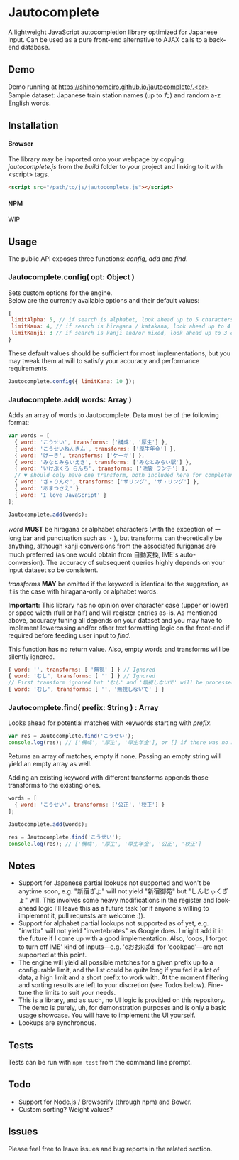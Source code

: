 # Jautocomplete
A lightweight JavaScript autocompletion library optimized for Japanese input. Can be used as a pure front-end alternative to AJAX calls to a back-end database.

## Demo
Demo running at https://shinonomeiro.github.io/jautocomplete/.<br>
Sample dataset: Japanese train station names (up to た) and random a-z English words.

## Installation
#### Browser
The library may be imported onto your webpage by copying <i>jautocomplete.js</i> from the <i>build</i> folder to your project and linking to it with \<script\> tags.

```html
<script src="/path/to/js/jautocomplete.js"></script>
```

#### NPM
WIP

## Usage
The public API exposes three functions: <i>config</i>, <i>add</i> and <i>find</i>.

### Jautocomplete.config( opt: Object )
Sets custom options for the engine.<br>
Below are the currently available options and their default values:

```javascript
{
 limitAlpha: 5, // if search is alphabet, look ahead up to 5 characters
 limitKana: 4, // if search is hiragana / katakana, look ahead up to 4 characters
 limitKanji: 3 // if search is kanji and/or mixed, look ahead up to 3 characters
}
```

These default values should be sufficient for most implementations, but you may tweak them at will to satisfy your accuracy and performance requirements.

```javascript
Jautocomplete.config({ limitKana: 10 });
```

### Jautocomplete.add( words: Array )
Adds an array of words to Jautocomplete. Data must be of the following format:

```javascript
var words = [
  { word: 'こうせい', transforms: ['構成', '厚生'] },
  { word: 'こうせいねんきん', transforms: ['厚生年金'] },
  { word: 'けーき', transforms: ['ケーキ'] },
  { word: 'みなとみらいえき', transforms: ['みなとみらい駅'] },
  { word: 'いけぶくろ らんち', transforms: ['池袋 ランチ'] },
  // ▼ should only have one transform, both included here for completeness
  { word: 'ざ・りんぐ', transforms: ['ザリング', 'ザ・リング'] },
  { word: 'あまつさえ' }
  { word: 'I love JavaScript' }
];

Jautocomplete.add(words);
```

<i>word</i> <b>MUST</b> be hiragana or alphabet characters (with the exception of ー long bar and punctuation such as ・), but transforms can theoretically be anything, although kanji conversions from the associated furiganas are much preferred (as one would obtain from 自動変換, IME's auto-conversion). The accuracy of subsequent queries highly depends on your input dataset so be consistent. 

<i>transforms</i> <b>MAY</b> be omitted if the keyword is identical to the suggestion, as it is the case with hiragana-only or alphabet words.

<b>Important:</b> This library has no opinion over character case (upper or lower) or space width (full or half) and will register entries as-is. As mentioned above, accuracy tuning all depends on your dataset and you may have to implement lowercasing and/or other text formatting logic on the front-end if required before feeding user input to <i>find</i>.

This function has no return value. Also, empty words and transforms will be silently ignored.

```javascript
{ word: '', transforms: [ '無視' ] } // Ignored
{ word: 'むし', transforms: [ '' ] } // Ignored
// First transform ignored but 'むし' and '無視しないで' will be processed normally
{ word: 'むし', transforms: [ '', '無視しないで' ] }
```

### Jautocomplete.find( prefix: String ) : Array
Looks ahead for potential matches with keywords starting with <i>prefix</i>.

```javascript
var res = Jautocomplete.find('こうせい');
console.log(res); // ['構成', '厚生', '厚生年金'], or [] if there was no match.
```

Returns an array of matches, empty if none. Passing an empty string will yield an empty array as well.

Adding an existing keyword with different transforms appends those transforms to the existing ones.

```javascript
words = [
  { word: 'こうせい', transforms: ['公正', '校正'] }
];

Jautocomplete.add(words);

res = Jautocomplete.find('こうせい');
console.log(res); // ['構成', '厚生', '厚生年金', '公正', '校正']
```

## Notes
- Support for Japanese partial lookups not supported and won't be anytime soon, e.g. "新宿ぎょ" will not yield "新宿御苑" but "しんじゅくぎょ" will. This involves some heavy modifications in the register and look-ahead logic I'll leave this as a future task (or if anyone's willing to implement it, pull requests are welcome :)).
- Support for alphabet partial lookups not supported as of yet, e.g. "invrtbr" will not yield "invertebrates" as Google does. I might add it in the future if I come up with a good implementation. Also, 'oops, I forgot to turn off IME' kind of inputs—e.g. 'cおおkぱd' for 'cookpad'—are not supported at this point.
- The engine will yield all possible matches for a given prefix up to a configurable limit, and the list could be quite long if you fed it a lot of data, a high limit and a short prefix to work with. At the moment filtering and sorting results are left to your discretion (see Todos below). Fine-tune the limits to suit your needs.
- This is a library, and as such, no UI logic is provided on this repository. The demo is purely, uh, for demonstration purposes and is only a basic usage showcase. You will have to implement the UI yourself.
- Lookups are synchronous.

## Tests
Tests can be run with `npm test` from the command line prompt.

## Todo
- Support for Node.js / Browserify (through npm) and Bower.
- Custom sorting? Weight values?

## Issues
Please feel free to leave issues and bug reports in the related section.
